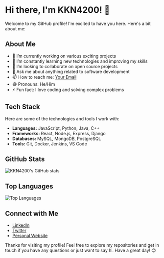 # Hi there, I'm KKN4200! 👋

Welcome to my GitHub profile! I'm excited to have you here. Here's a bit about me:

## About Me

- 🔭 I’m currently working on various exciting projects
- 🌱 I’m constantly learning new technologies and improving my skills
- 👯 I’m looking to collaborate on open source projects
- 💬 Ask me about anything related to software development
- 📫 How to reach me: [Your Email](mailto:your-email@example.com)
- 😄 Pronouns: He/Him
- ⚡ Fun fact: I love coding and solving complex problems

## Tech Stack

Here are some of the technologies and tools I work with:

- **Languages:** JavaScript, Python, Java, C++
- **Frameworks:** React, Node.js, Express, Django
- **Databases:** MySQL, MongoDB, PostgreSQL
- **Tools:** Git, Docker, Jenkins, VS Code

## GitHub Stats

![KKN4200's GitHub stats](https://github-readme-stats.vercel.app/api?username=kkn4200&show_icons=true&theme=dark)

## Top Languages

![Top Languages](https://github-readme-stats.vercel.app/api/top-langs/?username=kkn4200&layout=compact&theme=dark)

## Connect with Me

- [LinkedIn](https://www.linkedin.com/in/your-linkedin-profile/)
- [Twitter](https://twitter.com/your-twitter-handle)
- [Personal Website](https://your-personal-website.com)

Thanks for visiting my profile! Feel free to explore my repositories and get in touch if you have any questions or just want to say hi. Have a great day! 😊